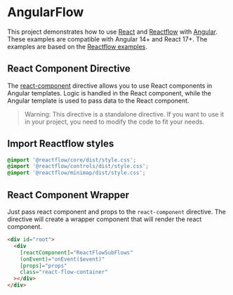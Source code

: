 # AngularFlow

This project demonstrates how to use [React](https://facebook.github.io/react/) and [Reactflow](https://reactflow.dev/) with [Angular](https://angular.io/). These examples are compatible with Angular 14+ and React 17+. The examples are based on the [Reactflow examples](https://reactflow.dev/examples/).

## React Component Directive

The [react-component](./src/app/react-component.directive.ts) directive allows you to use React components in Angular templates. Logic is handled in the React component, while the Angular template is used to pass data to the React component.

> Warning: This directive is a standalone directive. If you want to use it in your project, you need to modify the code to fit your needs.

## Import Reactflow styles

```scss
@import '@reactflow/core/dist/style.css';
@import '@reactflow/controls/dist/style.css';
@import '@reactflow/minimap/dist/style.css';
```

## React Component Wrapper

Just pass react component and props to the `react-component` directive. The directive will create a wrapper component that will render the react component.

```html
<div id="root">
  <div
    [reactComponent]="ReactFlowSubFlows"
    (onEvent)="onEvent($event)"
    [props]="props"
    class="react-flow-container"
  ></div>
</div>
```
